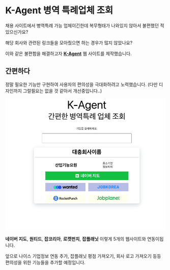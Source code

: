 # K-Agent 병역 특례업체 조회 

채용 사이트에서 병역특례 가능 업체이긴한데 복무형태가 나와있지 않아서 불편했던 적 있으신가요?

해당 회사와 관련된 링크들을 모아줬으면 하는 경우가 많지 않았나요?

이와 같은 불편함을 해결하고자 **[K-Agent](https://k-agent.services)** 웹 사이트를 제작했습니다.

## 간편하다

정말 필요한 기능만 구현하여 사용자의 편의성을 극대화하려고 노력했습니다. (다만 디자인까지 그럴필요는 없을 것 같아서 개선중입니다..)

![](https://github.com/Ji-InPark/ForImage/blob/master/k-agent/k-agent-1.png?raw=true)

**네이버 지도**, **원티드**, **잡코리아**, **로켓펀치**, **잡플래닛** 이렇게 5개의 웹사이트와 연동이됩니다.

앞으로 나이스 기업정보 연동 추가, 잡플래닛 평점 가져오기, 회사 로고 가져오기 등등 편의성을 위한 기능들을 추가할 예정입니다.